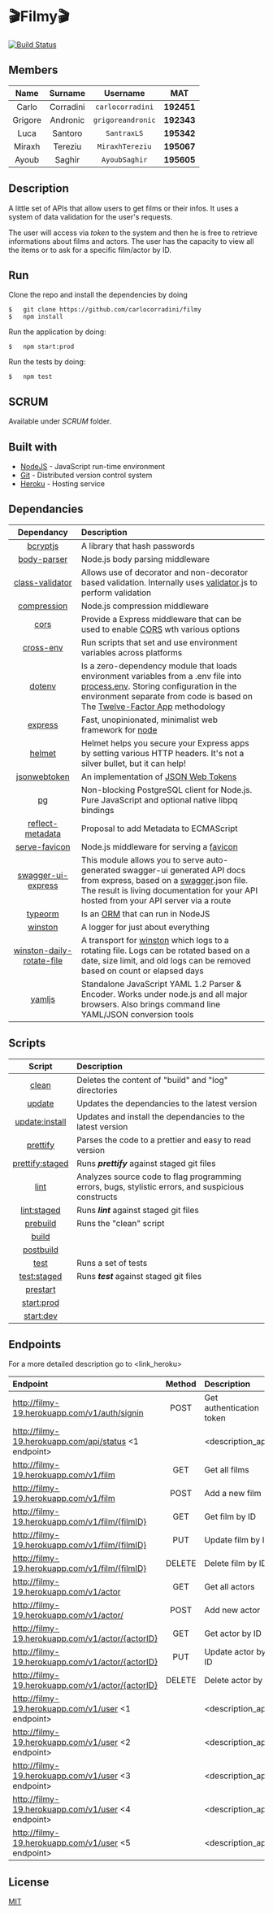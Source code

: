 # :clapper:Filmy:clapper:

[![Build Status](https://github.com/carlocorradini/filmy/workflows/build/badge.svg)](https://github.com/carlocorradini/filmy/actions)

## Members

|  Name   |  Surname  |     Username      |    MAT     |
| :-----: | :-------: | :---------------: | :--------: |
|  Carlo  | Corradini | `carlocorradini`  | **192451** |
| Grigore | Andronic  | `grigoreandronic` | **192343** |
|  Luca   |  Santoro  |    `SantraxLS`    | **195342** |
| Miraxh  |  Tereziu  |  `MiraxhTereziu`  | **195067** |
|  Ayoub  |  Saghir   |   `AyoubSaghir`   | **195605** |

## Description

A little set of APIs that allow users to get films or their infos. It uses a system of data validation for the user's requests.

The user will access via _token_ to the system and then he is free to retrieve informations about films and actors. The user has the capacity to view all the items or to ask for a specific film/actor by ID.

## Run

Clone the repo and install the dependencies by doing

```
$   git clone https://github.com/carlocorradini/filmy
$   npm install
```

Run the application by doing:

```
$   npm start:prod
```

Run the tests by doing:

```
$   npm test
```

## SCRUM

Available under _SCRUM_ folder.

## Built with

- [NodeJS](https://nodejs.org/it/) - JavaScript run-time environment
- [Git](https://git-scm.com) - Distributed version control system
- [Heroku](https://www.heroku.com/) - Hosting service

## Dependancies

|                                      Dependancy                                      | Description                                                                                                                                                                                                                                                                                                     |
| :----------------------------------------------------------------------------------: | :-------------------------------------------------------------------------------------------------------------------------------------------------------------------------------------------------------------------------------------------------------------------------------------------------------------- |
|                  [bcryptjs](https://www.npmjs.com/package/bcryptjs)                  | A library that hash passwords                                                                                                                                                                                                                                                                                   |
|               [body-parser](https://www.npmjs.com/package/body-parser)               | Node.js body parsing middleware                                                                                                                                                                                                                                                                                 |
|           [class-validator](https://www.npmjs.com/package/class-validator)           | Allows use of decorator and non-decorator based validation. Internally uses [validator](https://www.npmjs.com/package/validator).js to perform validation                                                                                                                                                       |
|               [compression](https://www.npmjs.com/package/compression)               | Node.js compression middleware                                                                                                                                                                                                                                                                                  |
|                      [cors](https://www.npmjs.com/package/cors)                      | Provide a Express middleware that can be used to enable [CORS](https://en.wikipedia.org/wiki/Cross-origin_resource_sharing) wth various options                                                                                                                                                                 |
|                 [cross-env](https://www.npmjs.com/package/cross-env)                 | Run scripts that set and use environment variables across platforms                                                                                                                                                                                                                                             |
|                    [dotenv](https://www.npmjs.com/package/dotenv)                    | Is a zero-dependency module that loads environment variables from a .env file into [process.env](https://nodejs.org/docs/latest/api/process.html#process_process_env). Storing configuration in the environment separate from code is based on The [Twelve-Factor App](https://12factor.net/config) methodology |
|                   [express](https://www.npmjs.com/package/express)                   | Fast, unopinionated, minimalist web framework for [node](https://nodejs.org/en/)                                                                                                                                                                                                                                |
|                    [helmet](https://www.npmjs.com/package/helmet)                    | Helmet helps you secure your Express apps by setting various HTTP headers. It's not a silver bullet, but it can help!                                                                                                                                                                                           |
|              [jsonwebtoken](https://www.npmjs.com/package/jsonwebtoken)              | An implementation of [JSON Web Tokens](https://tools.ietf.org/html/rfc7519)                                                                                                                                                                                                                                     |
|                        [pg](https://www.npmjs.com/package/pg)                        | Non-blocking PostgreSQL client for Node.js. Pure JavaScript and optional native libpq bindings                                                                                                                                                                                                                  |
|          [reflect-metadata](https://www.npmjs.com/package/reflect-metadata)          | Proposal to add Metadata to ECMAScript                                                                                                                                                                                                                                                                          |
|             [serve-favicon](https://www.npmjs.com/package/serve-favicon)             | Node.js middleware for serving a [favicon](https://en.wikipedia.org/wiki/Favicon)                                                                                                                                                                                                                               |
|        [swagger-ui-express](https://www.npmjs.com/package/swagger-ui-express)        | This module allows you to serve auto-generated swagger-ui generated API docs from express, based on a [swagger](https://swagger.io/tools/swagger-ui/).json file. The result is living documentation for your API hosted from your API server via a route                                                        |
|                   [typeorm](https://www.npmjs.com/package/typeorm)                   | Is an [ORM](https://en.wikipedia.org/wiki/Object-relational_mapping) that can run in NodeJS                                                                                                                                                                                                                     |
|                   [winston](https://www.npmjs.com/package/winston)                   | A logger for just about everything                                                                                                                                                                                                                                                                              |
| [winston-daily-rotate-file](https://www.npmjs.com/package/winston-daily-rotate-file) | A transport for [winston](https://www.npmjs.com/package/winston) which logs to a rotating file. Logs can be rotated based on a date, size limit, and old logs can be removed based on count or elapsed days                                                                                                     |
|                    [yamljs](https://www.npmjs.com/package/yamljs)                    | Standalone JavaScript YAML 1.2 Parser & Encoder. Works under node.js and all major browsers. Also brings command line YAML/JSON conversion tools                                                                                                                                                                |

## Scripts

|       Script        | Description                                                                                        |
| :-----------------: | :------------------------------------------------------------------------------------------------- |
|      [clean]()      | Deletes the content of "build" and "log" directories                                               |
|     [update]()      | Updates the dependancies to the latest version                                                     |
| [update:install]()  | Updates and install the dependancies to the latest version                                         |
|    [prettify]()     | Parses the code to a prettier and easy to read version                                             |
| [prettify:staged]() | Runs **_prettify_** against staged git files                                                       |
|      [lint]()       | Analyzes source code to flag programming errors, bugs, stylistic errors, and suspicious constructs |
|   [lint:staged]()   | Runs **_lint_** against staged git files                                                           |
|    [prebuild]()     | Runs the "clean" script                                                                            |
|      [build]()      |                                                                                                    |
|    [postbuild]()    |                                                                                                    |
|      [test]()       | Runs a set of tests                                                                                |
|   [test:staged]()   | Runs **_test_** against staged git files                                                           |
|    [prestart]()     |                                                                                                    |
|   [start:prod]()    |                                                                                                    |
|    [start:dev]()    |                                                                                                    |

## Endpoints

For a more detailed description go to <link_heroku>

| Endpoint                                              | Method | Description              |
| :---------------------------------------------------- | :----: | :----------------------- |
| http://filmy-19.herokuapp.com/v1/auth/signin          |  POST  | Get authentication token |
| http://filmy-19.herokuapp.com/api/status <1 endpoint> |        | <description_api>        |
| http://filmy-19.herokuapp.com/v1/film                 |  GET   | Get all films            |
| http://filmy-19.herokuapp.com/v1/film                 |  POST  | Add a new film           |
| http://filmy-19.herokuapp.com/v1/film/{filmID}        |  GET   | Get film by ID           |
| http://filmy-19.herokuapp.com/v1/film/{filmID}        |  PUT   | Update film by ID        |
| http://filmy-19.herokuapp.com/v1/film/{filmID}        | DELETE | Delete film by ID        |
| http://filmy-19.herokuapp.com/v1/actor                |  GET   | Get all actors           |
| http://filmy-19.herokuapp.com/v1/actor/               |  POST  | Add new actor            |
| http://filmy-19.herokuapp.com/v1/actor/{actorID}      |  GET   | Get actor by ID          |
| http://filmy-19.herokuapp.com/v1/actor/{actorID}      |  PUT   | Update actor by ID       |
| http://filmy-19.herokuapp.com/v1/actor/{actorID}      | DELETE | Delete actor by ID       |
| http://filmy-19.herokuapp.com/v1/user <1 endpoint>    |        | <description_api>        |
| http://filmy-19.herokuapp.com/v1/user <2 endpoint>    |        | <description_api>        |
| http://filmy-19.herokuapp.com/v1/user <3 endpoint>    |        | <description_api>        |
| http://filmy-19.herokuapp.com/v1/user <4 endpoint>    |        | <description_api>        |
| http://filmy-19.herokuapp.com/v1/user <5 endpoint>    |        | <description_api>        |

## License

[MIT](https://github.com/nishanths/license/blob/master/LICENSE)
